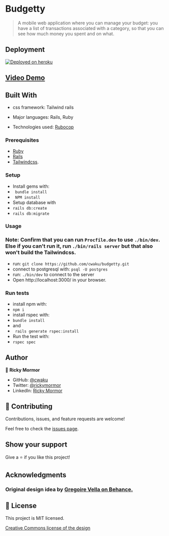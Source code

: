 # Budgetty

> A mobile web application where you can manage your budget: you have a list of transactions associated with a category, so that you can see how much money you spent and on what.
## Deployment
[![Deployed on heroku](https://img.shields.io/badge/Deployed-Heroku-blueviolet)](https://fathomless-tundra-27272.herokuapp.com/)

## [Video Demo](https://www.loom.com/share/cd4c969bf8bb4e29a979334353a6f6d8)

## Built With

- css framework: Tailwind rails

- Major languages: Rails, Ruby

- Technologies used: [Rubocop](https://rubocop.org/)


### Prerequisites

- [Ruby](https://www.ruby-lang.org/)
- [Rails](https://guides.rubyonrails.org/getting_started.html)
- [Tailwindcss](https://tailwindcss.com/docs/installation).

### Setup
- Install gems with:
- ` bundle install`
- ` NPM install`
- Setup database with
- `rails db:create`
- `rails db:migrate`

### Usage

### Note: Confirm that you can run `Procfile.dev` to use `./bin/dev`. Else if you can't run it, run `./bin/rails server` but that also won't build the Tailwindcss.

- run: ` git clone https://github.com/cwaku/budgetty.git `
- connect to postgresql with: ` psql -U postgres `
- run: ` ./bin/dev ` to connect to the server
- Open http://localhost:3000/ in your browser.

### Run tests
- install npm with:
- `npm i`
- install rspec with:
- `bundle install`
- and
- ` rails generate rspec:install`
- Run the test with:
- `rspec spec`
## Author

👤 **Ricky Mormor**

- GitHub: [@cwaku](https://github.com/cwaku)
- Twitter: [@rickymormor](https://twitter.com/rickymormor)
- LinkedIn: [Ricky Mormor](https://github.com/cwaku/blog/blob/develop/www.linkedin.com/in/rickymormor)



## 🤝 Contributing

Contributions, issues, and feature requests are welcome!

Feel free to check the [issues page](https://github.com/cwaku/budgetty/issues).

## Show your support

Give a ⭐️ if you like this project!

## Acknowledgments

### Original design idea by [Gregoire Vella on Behance.](https://www.behance.net/gregoirevella)

## 📝 License

This project is MIT licensed.

[Creative Commons license of the design](https://creativecommons.org/licenses/by-nc/4.0/)
